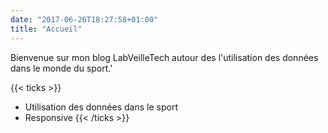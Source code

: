```yaml
---
date: "2017-06-26T18:27:58+01:00"
title: "Accueil"
---
```


Bienvenue sur mon blog LabVeilleTech autour des l'utilisation des données dans le monde du sport.'

{{< ticks >}}
* Utilisation des données dans le sport
* Responsive
{{< /ticks >}}
